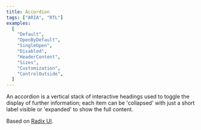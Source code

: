 ```yaml
---
title: Accordion
tags: ["ARIA", "RTL"]
examples:
  [
    "Default",
    "OpenByDefault",
    "SingleOpen",
    "Disabled",
    "HeaderContent",
    "Sizes",
    "Customization",
    "ControlOutside",
  ]
---
```


An accordion is a vertical stack of interactive headings used to toggle the display of further information; each item can be 'collapsed' with just a short label visible or 'expanded' to show the full content.

Based on [Radix UI](https://www.radix-ui.com/).
